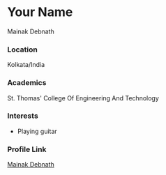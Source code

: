 # Your Name

Mainak Debnath

### Location

Kolkata/India

### Academics

St. Thomas' College Of Engineering And Technology

### Interests

- Playing guitar

### Profile Link

[Mainak Debnath](https://github.com/mainak-debnath)